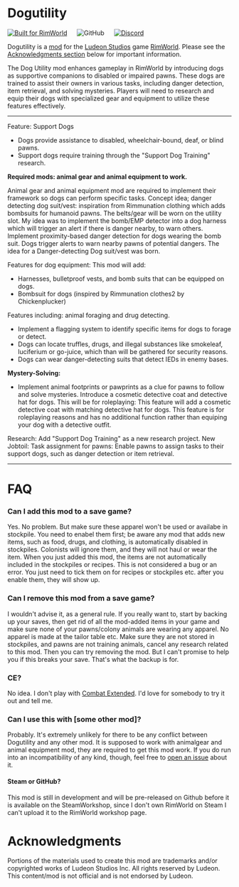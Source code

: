 # Dogutility

[![Built for RimWorld](https://img.shields.io/badge/dynamic/xml?url=https%3A%2F%2Fraw.githubusercontent.com%2FCaptainArbitrary%2FManyMedicines%2Fmain%2FAbout%2FAbout.xml&query=%2FModMetaData%2FsupportedVersions%2Fli%5Blast()%5D&style=for-the-badge&label=Built%20for%20RimWorld)](https://rimworldgame.com/)
&emsp;
![GitHub](https://img.shields.io/github/license/Chunnyluny/Dogutility?style=for-the-badge&logo=GitHub)
&emsp; 
[![Discord](https://img.shields.io/discord/688796862639112277?style=for-the-badge&logo=discord)](https://discord.gg/NjbW9RTQkA)

Dogutility is a [mod](https://rimworldwiki.com/wiki/Mods) for the [Ludeon Studios](https://ludeon.com/) game [RimWorld](https://rimworldgame.com/). Please see the [Acknowledgments section](#acknowledgments) below for important information.

The Dog Utility mod enhances gameplay in RimWorld by introducing dogs as supportive companions to disabled or impaired pawns. These dogs are trained to assist their owners in various tasks, including danger detection, item retrieval, and solving mysteries. Players will need to research and equip their dogs with specialized gear and equipment to utilize these features effectively.

---

Feature: Support Dogs

- Dogs provide assistance to disabled, wheelchair-bound, deaf, or blind pawns.
- Support dogs require training through the "Support Dog Training" research.

**Required mods: animal gear and animal equipment to work.**

Animal gear and animal equipment mod are required to implement their framework so dogs can perform specific tasks.
Concept idea; danger detecting dog suit/vest: inspiration from Rimmunation clothing which adds bombsuits for humanoid pawns.
The belts/gear will be worn on the utility slot.
My idea was to implement the bomb/EMP detector into a dog harness which will trigger an alert if there is danger nearby, to warn others. Implement proximity-based danger detection for dogs wearing the bomb suit. Dogs trigger alerts to warn nearby pawns of potential dangers.
The idea for a Danger-detecting Dog suit/vest was born.

Features for dog equipment:
This mod will add:

- Harnesses, bulletproof vests, and bomb suits that can be equipped on dogs.
- Bombsuit for dogs (inspired by Rimmunation clothes2 by Chickenplucker)

Features including: animal foraging and drug detecting.

- Implement a flagging system to identify specific items for dogs to forage or detect.
- Dogs can locate truffles, drugs, and illegal substances like smokeleaf, luciferium or go-juice, which than will be gathered for security reasons.
- Dogs can wear danger-detecting suits that detect IEDs in enemy bases.

**Mystery-Solving:**

- Implement animal footprints or pawprints as a clue for pawns to follow and solve mysteries.
Introduce a cosmetic detective coat and detective hat for dogs.
This will be for roleplaying:
This feature will add a cosmetic detective coat with matching detective hat for dogs.
This feature is for roleplaying reasons and has no additional function rather than equiping your dog with a detective outfit.

Research: Add "Support Dog Training" as a new research project.
New Jobtoil: Task assignment for pawns: Enable pawns to assign tasks to their support dogs, such as danger detection or item retrieval.

---

# FAQ

### Can I add this mod to a save game?

Yes. No problem. But make sure these apparel won't be used or availabe in stockpile. You need to enabel them first; be aware any mod that adds new items, such as food, drugs, and clothing, is automatically disabled in stockpiles. Colonists will ignore them, and they will not haul or wear the item. When you just added this mod, the items are not automatically included in the stockpiles or recipes. This is not considered a bug or an error. You just need to tick them on for recipes or stockpiles etc. after you enable them, they will show up.

### Can I remove this mod from a save game?

I wouldn't advise it, as a general rule. If you really want to, start by backing up your saves, then get rid of all the mod-added items in your game and make sure none of your pawns/colony animals are wearing any apparel. No apparel is made at the tailor table etc. Make sure they are not stored in stockpiles, and pawns are not training animals, cancel any research related to this mod. Then you can try removing the mod. But I can't promise to help you if this breaks your save. That's what the backup is for.

### CE?

No idea. I don't play with [Combat Extended](https://steamcommunity.com/workshop/filedetails/?id=2890901044). I'd love for somebody to try it out and tell me.

### Can I use this with [some other mod]?

Probably. It's extremely unlikely for there to be any conflict between Dogutility and any other mod. It is supposed to work with animalgear and animal equipment mod, they are required to get this mod work. If you do run into an incompatibility of any kind, though, feel free to [open an issue](https://github.com/Chunnyluny/Dogutility/issues/new) about it.

#### Steam or GitHub?
This mod is still in development and will be pre-released on Github before it is available on the SteamWorkshop, since I don't own RimWorld on Steam I can't upload it to the RimWorld workshop page.

# Acknowledgments

Portions of the materials used to create this mod are trademarks and/or copyrighted works of Ludeon Studios Inc. All rights reserved by Ludeon. This content/mod is not official and is not endorsed by Ludeon.
